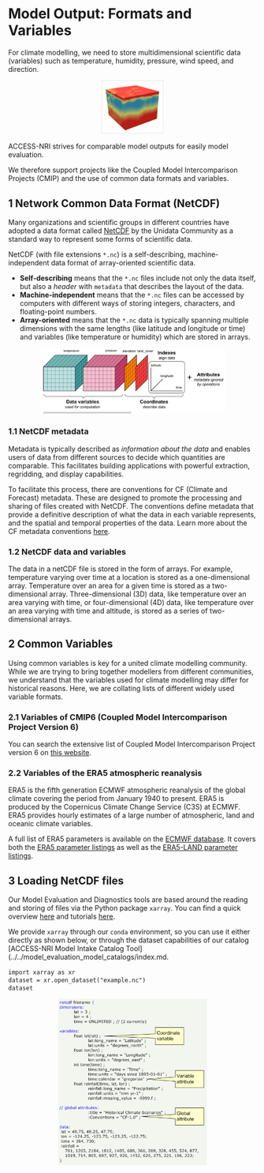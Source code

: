 # Model Output: Formats and Variables

<!-- For this content, I have used a lot of text from this website: https://pro.arcgis.com/en/pro-app/latest/help/data/multidimensional/fundamentals-of-netcdf-data-storage.htm -->

For climate modelling, we need to store multidimensional scientific data (variables) such as temperature, humidity, pressure, wind speed, and direction.

<div style="text-align: center;">
     <img src="../../../assets/model_evaluation/netcdf_example.png" alt="Example of a three-dimensional data array" title="Picture from https://pro.arcgis.com/en/pro-app/latest/tool-reference/geostatistical-analyst/ga-layer-3d-to-netcdf.htm" width="25%"/>
 </div>

ACCESS-NRI strives for comparable model outputs for easily model evaluation.

We therefore support projects like the Coupled Model Intercomparison Projects (CMIP) and the use of common data formats and variables.

## 1 Network Common Data Format (NetCDF)

Many organizations and scientific groups in different countries have adopted a data format called <a href="https://www.unidata.ucar.edu/software/netcdf/" target="_blank">NetCDF</a> by the Unidata Community as a standard way to represent some forms of scientific data.

NetCDF (with file extensions `*.nc`) is a self-describing, machine-independent data format of array-oriented scientific data.

- **Self-describing** means that the `*.nc` files include not only the data itself, but also a *header* with `metadata` that describes the layout of the data.
- **Machine-independent** means that the  `*.nc` files can be accessed by computers with different ways of storing integers, characters, and floating-point numbers.
- **Array-oriented** means that the `*.nc` data is typically spanning multiple dimensions with the same lengths (like latitude and longitude or time) and variables (like temperature or humidity) which are stored in arrays.

<div style="text-align: center;">
     <img src="../../../assets/model_evaluation/netcdf_1.png" alt="Schematic of a NetCDF file with data (temperature and pressure as variables stored over the dimensions latitude, longitude, and time) and metadata." title="Picture from https://web.itu.edu.tr/~tokerem/netcdf.html" width="75%"/>
 </div>

### 1.1 NetCDF metadata

Metadata is typically described as *information about the data* and enables users of data from different sources to decide which quantities are comparable. This facilitates building applications with powerful extraction, regridding, and display capabilities.

To facilitate this process, there are conventions for CF (Climate and Forecast) metadata. These are designed to promote the processing and sharing of files created with NetCDF. The conventions define metadata that provide a definitive description of what the data in each variable represents, and the spatial and temporal properties of the data. Learn more about the CF metadata conventions <a href="http://cfconventions.org" target="_blank">here</a>.

### 1.2 NetCDF data and variables

The data in a netCDF file is stored in the form of arrays. For example, temperature varying over time at a location is stored as a one-dimensional array. Temperature over an area for a given time is stored as a two-dimensional array. Three-dimensional (3D) data, like temperature over an area varying with time, or four-dimensional (4D) data, like temperature over an area varying with time and altitude, is stored as a series of two-dimensional arrays.

## 2 Common Variables

Using common variables is key for a united climate modelling community. While we are trying to bring together modellers from different communities, we understand that the variables used for climate modelling may differ for historical reasons. Here, we are collating lists of different widely used variable formats.

<!-- We have created a prototype of markdown files with variable tables that can be queried via jquery -->
<!-- Because they were not ready for quick searches (jquery with extended html tables is slow), we did not include them in the Legacy Relase (July/August 2023). -->
<!-- The code and markdown files are hosted on a github repository, however: https://github.com/svenbuder/access_model_variables -->

### 2.1 Variables of CMIP6 (Coupled Model Intercomparison Project Version 6)

You can search the extensive list of Coupled Model Intercomparison Project version 6 on <a href="https://clipc-services.ceda.ac.uk/dreq/index/var.html" target="_blank">this website</a>.

### 2.2 Variables of the ERA5 atmospheric reanalysis

ERA5 is the fifth generation ECMWF atmospheric reanalysis of the global climate covering the period from January 1940 to present. ERA5 is produced by the Copernicus Climate Change Service (C3S) at ECMWF. ERA5 provides hourly estimates of a large number of atmospheric, land and oceanic climate variables.

A full list of ERA5 parameters is available on the <a href="https://codes.ecmwf.int/grib/param-db/" target="_blank">ECMWF database</a>. It covers both the <a href="https://confluence.ecmwf.int/display/CKB/ERA5%3A+data+documentation#ERA5:datadocumentation-Parameterlistings" target="_blank">ERA5 parameter listings</a> as well as the <a href="https://confluence.ecmwf.int/display/CKB/ERA5-Land%3A+data+documentation#ERA5Land:datadocumentation-parameterlistingParameterlistings" target="_blank">ERA5-LAND parameter listings</a>.

## 3 Loading NetCDF files

Our Model Evaluation and Diagnostics tools are based around the reading and storing of files via the Python package `xarray`. You can find a quick overview <a href="https://docs.xarray.dev/en/stable/getting-started-guide/quick-overview.html" target="_blank">here</a> and tutorials <a href="https://tutorial.xarray.dev/intro.html" target="_blank">here</a>.

We provide `xarray` through our `conda` environment, so you can use it either directly as shown below, or through the dataset capabilities of our catalog [ACCESS-NRI Model Intake Catalog Tool](../../model_evaluation_model_catalogs/index.md</a>.

```
import xarray as xr
dataset = xr.open_dataset("example.nc")
dataset
```

<div style="text-align: center;">
     <img src="../../../assets/model_evaluation/netcdf_example.jpg" alt="Example of an actual NetCDF file with data (precipitation/rainfall over the dimensions latitude, longitude, and time) and metadata." title="Picture from https://pro.arcgis.com/en/pro-app/latest/help/data/multidimensional/fundamentals-of-netcdf-data-storage.html" width="60%"/>
 </div>
